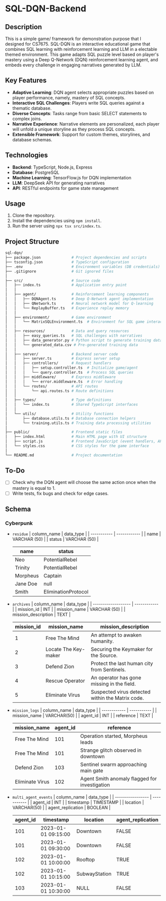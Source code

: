 # SQL-DQN-Backend

## Description

This is a simple game/ framework for demonstration purpose that I designed for CS7675. SQL-DQN is an interactive educational game that combines SQL learning with reinforcement learning and LLM in a electable themed environment.
This game adapts SQL puzzle level based on player's mastery using a Deep Q-Network (DQN) reinforcement learning agent, and embeds every challenge in engaging narratives generated by LLM.

## Key Features
- **Adaptive Learning**: DQN agent selects appropriate puzzles based on player performance, namely, mastery of SQL concepts.
- **Interactive SQL Challenges**: Players write SQL queries against a thematic database.
- **Diverse Concepts**: Tasks range from basic SELECT statements to complex joins.
- **Narrative Experience**: Narrative elements are personalized, each player will unfold a unique storyline as they process SQL concepts.
- **Extensible Framework**: Support for custom themes, storylines, and database schemas.

## Technologies
- **Backend**: TypeScript, Node.js, Express
- **Database**: PostgreSQL
- **Machine Learning**: TensorFlow.js for DQN implementation
- **LLM**: DeepSeek API for generating narratives
- **API**: RESTful endpoints for game state management

## Usage
1. Clone the repository.
2. Install the dependencies using `npm install`.
3. Run the server using `npx tsx src/index.ts`.

## Project Structure
```bash
sql-dqn/
├── package.json              # Project dependencies and scripts
├── tsconfig.json             # TypeScript configuration
├── .env                      # Environment variables (DB credentials)
├── .gitignore                # Git ignored files
│
├── src/                      # Source code
│   ├── index.ts              # Application entry point
│   │
│   ├── agent/                # Reinforcement learning components
│   │   ├── DQNAgent.ts       # Deep Q-Network agent implementation
│   │   ├── QNetwork.ts       # Neural network model for Q-learning
│   │   └── ReplayBuffer.ts   # Experience replay memory
│   │
│   ├── environment/          # Game environment
│   │   └── MatrixSQLEnvironment.ts  # Environment for SQL game interactions
│   │
│   ├── resources/            # Data and query resources
│   │   ├── easy_queries.ts   # SQL challenges with narratives
│   │   ├── data_generator.py # Python script to generate training data
│   │   └── generated_data.csv # Pre-generated training data
│   │
│   ├── server/               # Backend server code
│   │   ├── server.ts         # Express server setup
│   │   ├── controllers/      # Request handlers
│   │   │   ├── setup.controller.ts  # Initialize game/agent
│   │   │   └── query.controller.ts  # Process SQL queries
│   │   ├── middleware/       # Express middleware
│   │   │   └── error.middleware.ts  # Error handling
│   │   └── routes/           # API routes
│   │       └── api.routes.ts # Route definitions
│   │
│   ├── types/                # Type definitions
│   │   └── index.ts          # Shared TypeScript interfaces
│   │
│   └── utils/                # Utility functions
│       ├── database.utils.ts # Database connection helpers
│       └── training.utils.ts # Training data processing utilities
│
├── public/                   # Frontend static files
│   ├── index.html            # Main HTML page with UI structure
│   ├── script.js             # Frontend JavaScript (event handlers, API calls)
│   └── styles.css            # CSS styles for the game interface
│
└── README.md                 # Project documentation
```

## To-Do
- [ ] Check why the DQN agent will choose the same action once when the mastery is equal to 1.
- [ ] Write tests, fix bugs and check for edge cases.

## Schema
### Cyberpunk
- `residue`
    | column_name | data_type    |
    | ----------- | ------------ |
    | name        | VARCHAR (50) |
    | status      | VARCHAR (50) |

    | name     | status              |
    | -------- | ------------------- |
    | Neo      | PotentialRebel      |
    | Trinity  | PotentialRebel      |
    | Morpheus | Captain             |
    | Jane Doe | null                |
    | Smith    | EliminationProtocol |
    
- `archives`
    | column_name         | data_type    |
    | ------------------- | ------------ |
    | mission_id          | INT          |
    | mission_name        | VARCHAR (50) |
    | mission_description | TEXT         |

    | mission_id | mission_name         | mission_description                              |
    | ---------- | -------------------- | ------------------------------------------------ |
    | 1          | Free The Mind        | An attempt to awaken humanity.                   |
    | 2          | Locate The Key-maker | Securing the Keymaker for the Source.            |
    | 3          | Defend Zion          | Protect the last human city from Sentinels.      |
    | 4          | Rescue Operator      | An operator has gone missing in the field.       |
    | 5          | Eliminate Virus      | Suspected virus detected within the Matrix code. |

- `mission_logs`
    | column_name  | data_type   |
    | ------------ | ----------- |
    | mission_name | VARCHAR(50) |
    | agent_id     | INT         |
    | reference    | TEXT        |

    | mission_name    | agent_id | reference                                     |
    | --------------- | -------- | --------------------------------------------- |
    | Free The Mind   | 101      | Operation started, Morpheus leads             |
    | Free The Mind   | 101      | Strange glitch observed in downtown           |
    | Defend Zion     | 103      | Sentinel swarm approaching main gate          |
    | Eliminate Virus | 102      | Agent Smith anomaly flagged for investigation |
    
- `multi_agent_events`
    | column_name       | data_type   |
    | ----------------- | ----------- |
    | agent_id          | INT         |
    | timestamp         | TIMESTAMP   |
    | location          | VARCHAR(50) |
    | agent_replication | BOOLEAN     |
    
    | agent_id | timestamp           | location      | agent_replication |
    | -------- | -------- | ------------------- | --------------- |
    | 101      | 2023-01-01 09:15:00 | Downtown      | FALSE             |
    | 101      | 2023-01-01 09:30:00 | Downtown      | FALSE             |
    | 102      | 2023-01-01 10:00:00 | Rooftop       | TRUE              |
    | 102      | 2023-01-01 10:15:00 | SubwayStation | TRUE              |
    | 103      | 2023-01-01 10:30:00 | NULL          | FALSE             |
